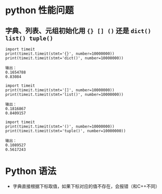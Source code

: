 # python 性能问题
## 字典、列表、元组初始化用 `{} [] ()` 还是 `dict() list() tuple()`
```
import timeit
print(timeit.timeit(stmt='{}', number=10000000))
print(timeit.timeit(stmt='dict()', number=10000000))

输出：
0.1654788
0.83084
```

```
import timeit
print(timeit.timeit(stmt='[]', number=10000000))
print(timeit.timeit(stmt='list()', number=10000000))

输出：
0.1816867
0.8409157
```

```
import timeit
print(timeit.timeit(stmt='()', number=10000000))
print(timeit.timeit(stmt='tuple()', number=10000000))

输出：
0.1089527
0.5617243
```

# Python 语法
- 字典直接根据下标取值，如果下标对应的值不存在，会报错（和C++不同）